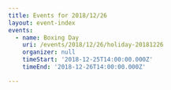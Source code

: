```yaml
---
title: Events for 2018/12/26
layout: event-index
events:
  - name: Boxing Day
    uri: /events/2018/12/26/holiday-20181226
    organizer: null
    timeStart: '2018-12-25T14:00:00.000Z'
    timeEnd: '2018-12-26T14:00:00.000Z'

---
```

